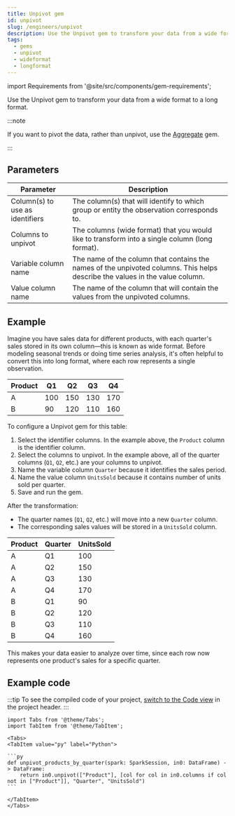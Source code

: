 ```yaml
---
title: Unpivot gem
id: unpivot
slug: /engineers/unpivot
description: Use the Unpivot gem to transform your data from a wide format to a long format
tags:
  - gems
  - unpivot
  - wideformat
  - longformat
---
```


import Requirements from '@site/src/components/gem-requirements';

<Requirements
  python_package_name="ProphecySparkBasicsPython"
  python_package_version="0.2.36+"
  scala_package_name=""
  scala_package_version=""
  scala_lib=""
  python_lib=""
  uc_single="14.3+"
  uc_shared="14.3+"
  livy="Not Supported"
/>

Use the Unpivot gem to transform your data from a wide format to a long format.

:::note

If you want to pivot the data, rather than unpivot, use the [Aggregate](/engineers/aggregate) gem.

:::

## Parameters

| Parameter                       | Description                                                                                                                  |
| ------------------------------- | ---------------------------------------------------------------------------------------------------------------------------- |
| Column(s) to use as identifiers | The column(s) that will identify to which group or entity the observation corresponds to.                                    |
| Columns to unpivot              | The columns (wide format) that you would like to transform into a single column (long format).                               |
| Variable column name            | The name of the column that contains the names of the unpivoted columns. This helps describe the values in the value column. |
| Value column name               | The name of the column that will contain the values from the unpivoted columns.                                              |

## Example

Imagine you have sales data for different products, with each quarter's sales stored in its own column—this is known as wide format. Before modeling seasonal trends or doing time series analysis, it's often helpful to convert this into long format, where each row represents a single observation.

<div class="table-example">

| Product | Q1  | Q2  | Q3  | Q4  |
| ------- | --- | --- | --- | --- |
| A       | 100 | 150 | 130 | 170 |
| B       | 90  | 120 | 110 | 160 |

</div>

To configure a Unpivot gem for this table:

1. Select the identifier columns. In the example above, the `Product` column is the identifier column.
1. Select the columns to unpivot. In the example above, all of the quarter columns (`Q1`, `Q2`, etc.) are your columns to unpivot.
1. Name the variable column `Quarter` because it identifies the sales period.
1. Name the value column `UnitsSold` because it contains number of units sold per quarter.
1. Save and run the gem.

After the transformation:

- The quarter names (`Q1`, `Q2`, etc.) will move into a new `Quarter` column.
- The corresponding sales values will be stored in a `UnitsSold` column.

<div class="table-example">

| Product | Quarter | UnitsSold |
| ------- | ------- | --------- |
| A       | Q1      | 100       |
| A       | Q2      | 150       |
| A       | Q3      | 130       |
| A       | Q4      | 170       |
| B       | Q1      | 90        |
| B       | Q2      | 120       |
| B       | Q3      | 110       |
| B       | Q4      | 160       |

</div>

This makes your data easier to analyze over time, since each row now represents one product's sales for a specific quarter.

## Example code

:::tip
To see the compiled code of your project, [switch to the Code view](/engineers/pipelines#project-editor) in the project header.
:::

````mdx-code-block
import Tabs from '@theme/Tabs';
import TabItem from '@theme/TabItem';

<Tabs>
<TabItem value="py" label="Python">

```py
def unpivot_products_by_quarter(spark: SparkSession, in0: DataFrame) -> DataFrame:
    return in0.unpivot(["Product"], [col for col in in0.columns if col not in ["Product"]], "Quarter", "UnitsSold")
```

</TabItem>
</Tabs>
````
